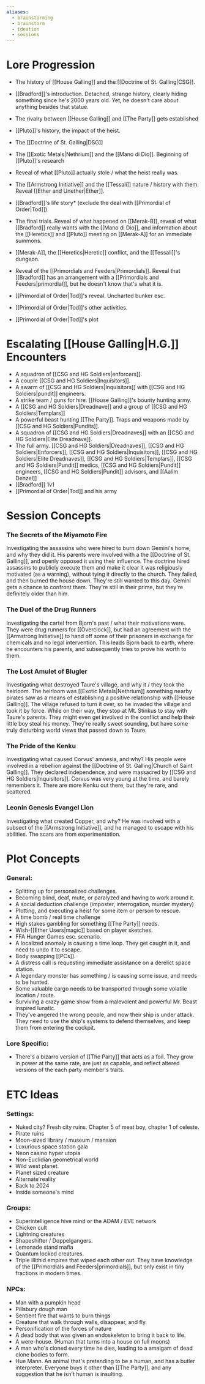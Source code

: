 ```yaml
---
aliases:
  - brainstorming
  - brainstorm
  - ideation
  - sessions
---
```


# Lore Progression
- The history of [[House Galling]] and the [[Doctrine of St. Galling|CSG]]. 
- [[Bradford]]'s introduction. Detached, strange history, clearly hiding something since he's 2000 years old. Yet, he doesn't care about anything besides that statue.
- The rivalry between [[House Galling]] and [[The Party]] gets established
- [[Pluto]]'s history, the impact of the heist. 

- The [[Doctrine of St. Galling|DSG]] 
- The [[Exotic Metals|Nethrium]] and the [[Mano di Dio]]. Beginning of [[Pluto]]'s research
- Reveal of what [[Pluto]] actually stole / what the heist really was. 
- The [[Armstrong Initiative]] and the [[Tessali]] nature / history with them. Reveal [[Ether and Unether|Ether]].

- [[Bradford]]'s life story* (exclude the deal with [[Primordial of Order|Tod]])
- The final trials. Reveal of what happened on [[Merak-B]], reveal of what [[Bradford]] really wants with the [[Mano di Dio]], and information about the [[Heretics]] and [[Pluto]] meeting on [[Merak-A]] for an immediate summons. 
- [[Merak-A]], the [[Heretics|Heretic]] conflict, and the [[Tessali]]'s dungeon. 
- Reveal of the [[Primordials and Feeders|Primordials]]. Reveal that [[Bradford]] has an arrangement with a [[Primordials and Feeders|primordial]], but he doesn't know that's what it is. 

- [[Primordial of Order|Tod]]'s reveal. Uncharted bunker esc. 
- [[Primordial of Order|Tod]]'s other activities.
- [[Primordial of Order|Tod]]'s plot 
# Escalating [[House Galling|H.G.]] Encounters
- A squadron of [[CSG and HG Soldiers|enforcers]].
- A couple [[CSG and HG Soldiers|Inquisitors]].
- A swarm of [[CSG and HG Soldiers|Inquisitors]] with [[CSG and HG Soldiers|pundit]] engineers. 
- A strike team / guns for hire. [[House Galling]]'s bounty hunting army.
- A [[CSG and HG Soldiers|Dreadnave]] and a group of [[CSG and HG Soldiers|Templars]]
- A powerful beast hunting [[The Party]]. Traps and weapons made by [[CSG and HG Soldiers|Pundits]].
- A squadron of [[CSG and HG Soldiers|Dreadnaves]] with an [[CSG and HG Soldiers|Elite Dreadnave]].
- The full army. [[CSG and HG Soldiers|Dreadnaves]], [[CSG and HG Soldiers|Enforcers]], [[CSG and HG Soldiers|Inquisitors]], [[CSG and HG Soldiers|Elite Dreadnaves]], [[CSG and HG Soldiers|Templars]], [[CSG and HG Soldiers|Pundit]] medics, [[CSG and HG Soldiers|Pundit]] engineers, [[CSG and HG Soldiers|Pundit]] advisors, and [[Aalim Denzel]]
- [[Bradford]] 1v1
- [[Primordial of Order|Tod]] and his army


# Session Concepts
### The Secrets of the Miyamoto Fire
Investigating the assassins who were hired to burn down Gemini's home, and why they did it. His parents were involved with a the [[Doctrine of St. Galling]], and openly opposed it using their influence. The doctrine hired assassins to publicly execute them and make it clear it was religiously motivated (as a warning), without tying it directly to the church. They failed, and then burned the house down. They're still wanted to this day. Gemini gets a chance to confront them. They're still in their prime, but they're definitely older than him. 

### The Duel of the Drug Runners
Investigating the cartel from Bjorn's past / what their motivations were. They were drug runners for [[Overclock]], but had an agreement with the [[Armstrong Initiative]] to hand off some of their prisoners in exchange for chemicals and no legal intervention. 
This leads Bjorn back to earth, where he encounters his parents, and subsequently tries to prove his worth to them. 

### The Lost Amulet of Blugler
Investigating what destroyed Taure's village, and why it / they took the heirloom. The heirloom was [[Exotic Metals|Nethrium]] something nearby pirates saw as a means of establishing a positive relationship with [[House Galling]]. The village refused to turn it over, so he invaded the village and took it by force. 
While on their way, they stop at Mt. Stinkus to stay with Taure's parents. They might even get involved in the conflict and help their little boy steal his money. They're really sweet sounding, but have some truly disturbing world views that passed down to Taure. 

### The Pride of the Kenku
Investigating what caused Corvus' amnesia, and why? His people were involved in a rebellion against the [[Doctrine of St. Galling|Church of Saint Galling]]. They declared independence, and were massacred by [[CSG and HG Soldiers|Inquisitors]]. Corvus was very young at the time, and barely remembers it. There are more Kenku out there, but they're rare, and scattered. 

### Leonin Genesis Evangel Lion 
Investigating what created Copper, and why? He was involved with a subsect of the [[Armstrong Initiative]], and he managed to escape with his abilities. The scars are from experimentation.

# Plot Concepts
### General:
- Splitting up for personalized challenges.
- Becoming blind, deaf, mute, or paralyzed and having to work around it. 
- A social deduction challenge (imposter, interrogation, murder mystery)
- Plotting, and executing a heist for some item or person to rescue. 
- A time bomb / real time challenge
- High stakes gambling for something [[The Party]] needs.
- Wish-[[Ether Users|magic]] based on player sketches.
- FFA Hunger Games esc. scenario. 
- A localized anomaly is causing a time loop. They get caught in it, and need to undo it to escape. 
- Body swapping [[PCs]]. 
- A distress call is requesting immediate assistance on a derelict space station. 
- A legendary monster has something / is causing some issue, and needs to be hunted. 
- Some valuable cargo needs to be transported through some volatile location / route. 
- Surviving a crazy game show from a malevolent and powerful Mr. Beast inspired lunatic. 
- They've angered the wrong people, and now their ship is under attack. They need to use the ship's systems to defend themselves, and keep them from entering the cockpit. 
### Lore Specific:
- There's a bizarro version of [[The Party]] that acts as a foil. They grow in power at the same rate, are just as capable, and reflect altered versions of the each party member's traits. 

# ETC Ideas
### Settings:
- Nuked city? Fresh city ruins. Chapter 5 of meat boy, chapter 1 of celeste. 
- Pirate ruins
- Moon-sized library / museum / mansion
- Luxurious space station gala
- Neon casino hyper utopia
- Non-Euclidian geometrical world
- Wild west planet. 
- Planet sized creature
- Alternate reality
- Back to 2024
- Inside someone's mind
### Groups:
- Superintelligence hive mind or the ADAM / EVE network
- Chicken cult
- Lightning creatures
- Shapeshifter / Doppelgangers. 
- Lemonade stand mafia
- Quantum locked creatures. 
- Triple illithid empires that wiped each other out. They have knowledge of the [[Primordials and Feeders|primordials]], but only exist in tiny fractions in modern times. 
### NPCs:
- Man with a pumpkin head
- Pillsbury dough man
- Sentient fire that wants to burn things
- Creature that walk through walls, disappear, and fly. 
- Personification of the forces of nature
- A dead body that was given an endoskeleton to bring it back to life. 
- A were-house. (Human that turns into a house on full moons)
- A man who's cloned every time he dies, leading to a amalgam of dead clone bodies to form.
- Hue Mann. An animal that's pretending to be a human, and has a butler interpreter. Everyone buys it other than [[The Party]], and any suggestion that he isn't human is insulting. 